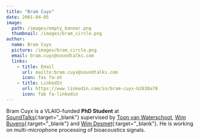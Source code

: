 ```yaml
---
title: "Bram Cuyx"
date: 2001-04-05
image: 
  path: /images/empty_banner.png
  thumbnail: /images/bram_circle.png
author:
  name: Bram Cuyx
  picture: /images/bram_circle.png
  email: bram.cuyx@soundtalks.com
  links:
    - title: Email
      url: mailto:bram.cuyx@soundtalks.com
      icon: fas fa-at    
    - title: LinkedIn
      url: https://www.linkedin.com/in/bram-cuyx-b2638a78
      icon: fab fa-linkedin
---
```


Bram Cuyx is a VLAIO-funded **PhD Student** at [SoundTalks](https://www.soundtalks.com){:target="_blank"} supervised by [Toon van Waterschoot](toon_vanwaterschoot), [Wim Buyens](https://scholar.google.be/citations?user=UjW3yEIAAAAJ&hl=nl){:target="_blank"} and [Wim Desmet](https://www.mech.kuleuven.be/en/mod/people/00011973){:target="_blank"}. He is working on multi-microphone processing of bioacoustics signals.
